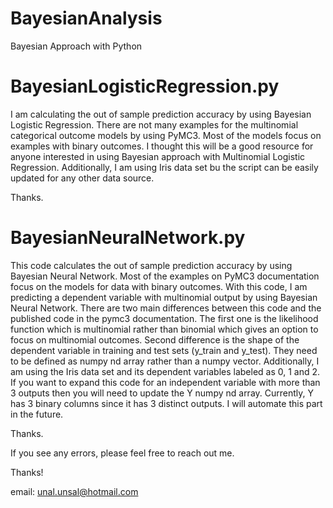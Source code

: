 # BayesianAnalysis
Bayesian Approach with Python

# BayesianLogisticRegression.py
I am calculating the out of sample prediction accuracy by using Bayesian Logistic Regression. 
There are not many examples for the multinomial categorical outcome models by using PyMC3. Most of the models focus on examples with binary outcomes. I thought this will be a good resource for anyone interested in using Bayesian approach with Multinomial Logistic Regression. 
Additionally, I am using Iris data set bu the script can be easily updated for any other data source. 

Thanks. 

# BayesianNeuralNetwork.py
This code calculates the out of sample prediction accuracy by using Bayesian Neural Network. 
Most of the examples on PyMC3 documentation focus on the models for data with binary outcomes. 
With this code, I am predicting a dependent variable with multinomial output by using Bayesian Neural Network. 
There are two main differences between this code and the published code in the pymc3 documentation. The first one is the likelihood function which is multinomial rather than binomial which gives an option to focus on multinomial outcomes. Second difference is the shape of the dependent variable in training and test sets (y_train and y_test). They need to be defined as numpy nd array rather than a numpy vector. 
Additionally, I am using the Iris data set and its dependent variables labeled as 0, 1 and 2. 
If you want to expand this code for an independent variable with more than 3 outputs then you will need to update the Y numpy nd array. 
Currently, Y has 3 binary columns since it has 3 distinct outputs. I will automate this part in the future. 

Thanks. 


If you see any errors, please feel free to reach out me. 

Thanks!

email: unal.unsal@hotmail.com


